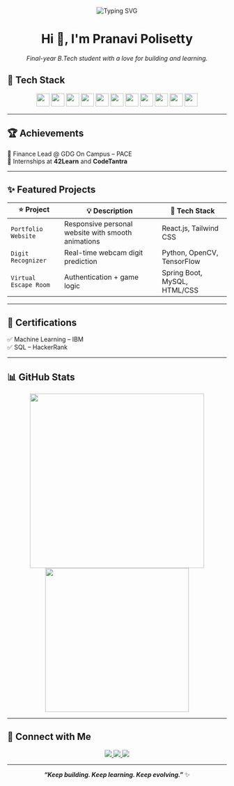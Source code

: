 <p align="center">
  <img src="https://readme-typing-svg.demolab.com?font=Fira+Code&pause=1000&center=true&vCenter=true&multiline=true&width=435&lines=Hey!;Welcome+to+my+GitHub+profile" alt="Typing SVG" />
</p>

<h1 align="center">Hi 👋, I'm Pranavi Polisetty</h1>
<p align="center">
  <em>Final-year B.Tech student with a love for building and learning.</em>
</p>

## 🎨 Tech Stack

<div align="center">
  <img src="https://img.shields.io/badge/Java-007396?style=for-the-badge&logo=java&logoColor=white" height="30"/>
  <img src="https://img.shields.io/badge/Spring%20Boot-6DB33F?style=for-the-badge&logo=spring-boot&logoColor=white" height="30"/>
  <img src="https://img.shields.io/badge/MySQL-00758F?style=for-the-badge&logo=mysql&logoColor=white" height="30"/>
  <img src="https://img.shields.io/badge/HTML5-E34F26?style=for-the-badge&logo=html5&logoColor=white" height="30"/>
  <img src="https://img.shields.io/badge/CSS3-1572B6?style=for-the-badge&logo=css3&logoColor=white" height="30"/>
  <img src="https://img.shields.io/badge/JavaScript-F7DF1E?style=for-the-badge&logo=javascript&logoColor=black" height="30"/>
  <img src="https://img.shields.io/badge/React.js-61DAFB?style=for-the-badge&logo=react&logoColor=black" height="30"/>
  <img src="https://img.shields.io/badge/TailwindCSS-38B2AC?style=for-the-badge&logo=tailwind-css&logoColor=white" height="30"/>
  <img src="https://img.shields.io/badge/Python-3776AB?style=for-the-badge&logo=python&logoColor=white" height="30"/>
  <img src="https://img.shields.io/badge/Git-F05032?style=for-the-badge&logo=git&logoColor=white" height="30"/>
  <img src="https://img.shields.io/badge/GitHub-181717?style=for-the-badge&logo=github&logoColor=white" height="30"/>
</div>

---

## 🏆 Achievements

💼 Finance Lead @ GDG On Campus – PACE  
🎯 Internships at **42Learn** and **CodeTantra**

---

## ✨ Featured Projects

| ⭐ Project                   | 💡 Description                                      | 🧰 Tech Stack                          |
|-----------------------------|-----------------------------------------------------|----------------------------------------|
| `Portfolio Website`         | Responsive personal website with smooth animations | React.js, Tailwind CSS                 |
| `Digit Recognizer`          | Real-time webcam digit prediction                  | Python, OpenCV, TensorFlow             |
| `Virtual Escape Room`       | Authentication + game logic                        | Spring Boot, MySQL, HTML/CSS           |

---

## 📜 Certifications

✅ Machine Learning – IBM  
✅ SQL – HackerRank  

---

## 📊 GitHub Stats

<p align="center">
  <img src="https://github-readme-stats.vercel.app/api?username=pranavi05&show_icons=true&theme=radical" width="400"/>
  <img src="https://github-readme-stats.vercel.app/api/top-langs/?username=pranavi05&layout=compact&theme=radical" width="330"/>
</p>

---

## 🔗 Connect with Me

<p align="center">
  <a href="https://www.linkedin.com/in/pranavi-polisetty-386043276/" target="_blank">
    <img src="https://img.shields.io/badge/LinkedIn-0077B5?style=for-the-badge&logo=linkedin&logoColor=white"/>
  </a>
  <a href="mailto:pranavipolisetty@gmail.com">
    <img src="https://img.shields.io/badge/Gmail-EA4335?style=for-the-badge&logo=gmail&logoColor=white"/>
  </a>
  <a href="https://github.com/pranavi05">
    <img src="https://img.shields.io/badge/GitHub-100000?style=for-the-badge&logo=github&logoColor=white"/>
  </a>
</p>

---

<p align="center"><b><i>“Keep building. Keep learning. Keep evolving.”</i></b> ✨</p>
